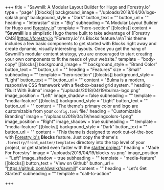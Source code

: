 +++
title = "Sawmill: A Modular Layout Builder for Hugo and Forestry.io"
type = "page"
[[blocks]]
background_image = "/uploads/2018/04/20/logs-splash.png"
background_style = "Dark"
button_text = ""
button_url = ""
heading = "Interastar"
size = "Big"
subheading = "A Modular Layout Builder for Hugo and [Forestry.io](https://forestry.io)"
template = "hero-section"
[[blocks]]
content = "**Sawmill** is a simplistic Hugo theme built to take advantage of [Forestry CMS](https://forestry.io \"Forestry.io\")'s Blocks feature.\n\nThis theme includes a few basic components to get started with Blocks right away and create dynamic, visually interesting layouts. Once you get the hang of Sawmill's modular content strategy, you are encouraged to start creating your own components to fit the needs of your website."
template = "body-copy"
[[blocks]]
background_image = ""
background_style = "Brand Color"
button_text = ""
button_url = ""
heading = "Features"
size = "Small"
subheading = ""
template = "hero-section"
[[blocks]]
background_style = "Light"
button_text = ""
button_url = ""
content = "[Bulma](https://bulma.io/) is a modern, responsive CSS framework with a flexbox-based grid system. "
heading = "Built With Bulma"
image = "/uploads/2018/04/19/bulma-logo.png"
image_position = "Left"
image_shadow = false
subheading = ""
template = "media-feature"
[[blocks]]
background_style = "Light"
button_text = ""
button_url = ""
content = "The theme's primary color and logo are customizable from your `config.toml` file."
heading = "Customizable Branding"
image = "/uploads/2018/04/19/headingcolors-1.png"
image_position = "Right"
image_shadow = true
subheading = ""
template = "media-feature"
[[blocks]]
background_style = "Dark"
button_text = ""
button_url = ""
content = "This theme is designed to work out-of-the-box with [Forestry.io's](https://forestry.io) **Blocks** feature. Just copy the theme's `.forestry/front_matter/templates` directory into the top level of your project, or get started even faster with the [starter project](https://github.com/dwalkr/sawmill-starter)."
heading = "Made For Forestry"
image = "/uploads/2018/04/19/blocks-ss.png"
image_position = "Left"
image_shadow = true
subheading = ""
template = "media-feature"
[[blocks]]
button_text = "View on Github"
button_url = "https://github.com/dwalkr/sawmill"
content = ""
heading = "Let's Get Started"
subheading = ""
template = "call-to-action"

+++
